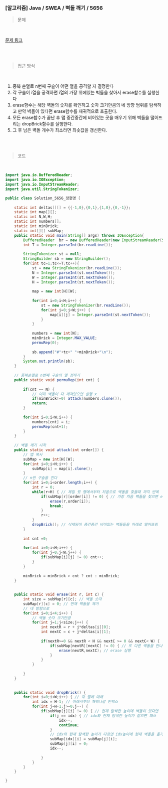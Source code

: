 <h3>[알고리즘]  Java / SWEA / 벽돌 깨기 / 5656 </h3>

> 문제
> 

<br>

[문제 링크](https://swexpertacademy.com/main/code/problem/problemDetail.do?contestProbId=AWXRQm6qfL0DFAUo)

<br>

<br>

> 접근 방식
> 

<br>

1. 중복 순열로 n번째 구슬이 어떤 열을 공격할 지 결정한다
2. 각 구슬이 i열을 공격하면 i열의 가장 위에있는 벽돌을 찾아서 erase함수를 실행한다
3. erase함수는 해당 벽돌의 숫자를 확인하고 숫자 크기만큼의 네 방향 범위를 탐색하고 만약 벽돌이 있다면 erase함수를 재귀적으로 호출한다.
4. 모든 erase함수가 끝난 후 맵 중간중간에 비어있는 곳을 매우기 위해 벽돌을 떨어뜨리는 dropBrick함수를 실행한다.
5. 그 후 남은 벽돌 개수가 최소라면 최솟값을 갱신한다.

<br>
<br>

> 코드
> 

<br>

```java
import java.io.BufferedReader;
import java.io.IOException;
import java.io.InputStreamReader;
import java.util.StringTokenizer;

public class Solution_5656_정현명 {
	
	static int deltas[][] = {{-1,0},{0,1},{1,0},{0,-1}};
	static int map[][];
	static int N,W,H;
	static int numbers[];
	static int minBrick;
	static int[][] subMap;
	public static void main(String[] args) throws IOException{
		BufferedReader  br = new BufferedReader(new InputStreamReader(System.in));
		int T = Integer.parseInt(br.readLine());
		
		StringTokenizer st = null;
		StringBuilder sb = new StringBuilder();
		for(int tc=1;tc<=T;tc++){
			st = new StringTokenizer(br.readLine());
			N = Integer.parseInt(st.nextToken());
			W = Integer.parseInt(st.nextToken());
			H = Integer.parseInt(st.nextToken());
			
			map = new int[H][W];
			
			for(int i=0;i<H;i++) {
				st = new StringTokenizer(br.readLine());
				for(int j=0;j<W;j++) {
					map[i][j] = Integer.parseInt(st.nextToken());
				}
			}
			
			numbers = new int[N];
			minBrick = Integer.MAX_VALUE;
			permuRep(0);
			
			sb.append("#"+tc+" "+minBrick+"\n");
		}
		System.out.println(sb);
	}
	
	// 중복순열로 n번째 구슬의 열 정하기
	public static void permuRep(int cnt) {
		
		if(cnt == N) {
			// 이미 벽돌이 다 깨져있으면 실행 x
			if(minBrick!=0) attack(numbers.clone());
			return;
		}
		
		for(int i=0;i<W;i++) {
			numbers[cnt] = i;
			permuRep(cnt+1);
		}
	}
	
	// 벽돌 깨기 시작
	public static void attack(int order[]) {
		// 맵 복사
		subMap = new int[H][W];
		for(int i=0;i<H;i++) {
			subMap[i] = map[i].clone();
		}
		// n번 구슬을 친다
		for(int i=0;i<order.length;i++) {
			int r = 0;
			while(r<H) { // 제일 윗 행에서부터 처음으로 벽돌을 찾을때 까지 반복
				if(subMap[r][order[i]] != 0) { // 가장 처음 벽돌을 찾으면 erase 실행
					erase(r,order[i]);
					break;				
				}
				r++;
			}
			dropBrick(); // 삭제되어 중간중간 비어있는 벽돌들을 아래로 떨어뜨림
		}
		
		int cnt =0;
	
		for(int i=0;i<H;i++) {
			for(int j=0;j<W;j++) {
				if(subMap[i][j] != 0) cnt++;
			}
		}
		
		minBrick = minBrick > cnt ? cnt : minBrick;
	}
	
	
	public static void erase(int r, int c) {
		int size = subMap[r][c]; // 벽돌 숫자
		subMap[r][c] = 0; // 현재 벽돌을 제거
		// 네 방향으로 
		for(int i=0;i<4;i++) {
			// 벽돌 숫자 크기만큼
			for(int j=1;j<size;j++) {
				int nextR = r + j*deltas[i][0];
				int nextC = c + j*deltas[i][1];
				
				if(nextR>=0 && nextR < H && nextC >= 0 && nextC< W) {
					if(subMap[nextR][nextC] != 0) { // 또 다른 벽돌을 만나면
						erase(nextR,nextC); // erase 실행
					}
				}
			}
			
		}
	}
	
	
	public static void dropBrick() {
		for(int i=0;i<W;i++) { // 각 열에 대해
			int idx = H-1; // 아래서부터 채워나갈 인덱스  
			for(int j=H-1;j>=0;j--) {
				if(subMap[j][i] != 0) { // 현재 탐색한 높이에 벽돌이 있다면
					if(j == idx) { // idx와 현재 탐색한 높이가 같으면 패스
						idx--;
						continue;
					}
					// idx와 현재 탐색한 높이가 다르면 idx높이에 현재 벽돌을 옮기고, 벽돌을 제거
					subMap[idx][i] = subMap[j][i];
					subMap[j][i] = 0;
					idx--;
							
				}
			}
		}
	}

}
```
